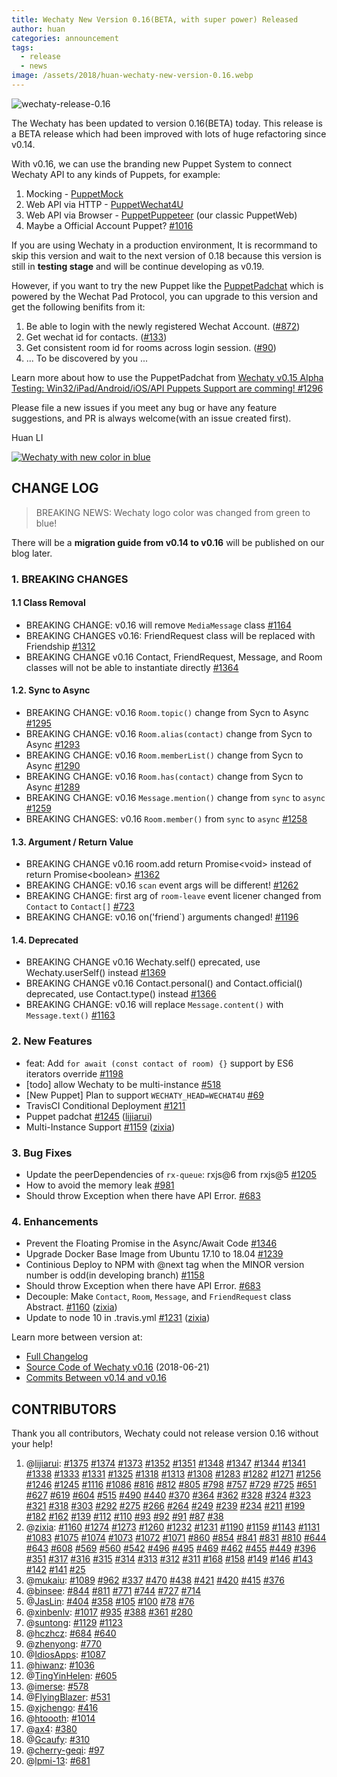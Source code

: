 ```yaml
---
title: Wechaty New Version 0.16(BETA, with super power) Released
author: huan
categories: announcement
tags:
  - release
  - news
image: /assets/2018/huan-wechaty-new-version-0.16.webp
---
```


![wechaty-release-0.16][wechaty-release-0.16]

The Wechaty has been updated to version 0.16(BETA) today. This release is a BETA release which had been improved with lots of huge refactoring since v0.14.

With v0.16, we can use the branding new Puppet System to connect Wechaty API to any kinds of Puppets, for example:

1. Mocking - [PuppetMock](https://github.com/wechaty/wechaty/tree/ed72a78b61ccc352d9bd9f5a06054a218cdd1d0d/src/puppet-mock)
1. Web API via HTTP - [PuppetWechat4U](https://github.com/wechaty/wechaty/tree/ed72a78b61ccc352d9bd9f5a06054a218cdd1d0d/src/puppet-wechat4u)
1. Web API via Browser - [PuppetPuppeteer](https://github.com/wechaty/wechaty/tree/ed72a78b61ccc352d9bd9f5a06054a218cdd1d0d/src/puppet-puppeteer) (our classic PuppetWeb)
1. Maybe a Official Account Puppet? [#1016](https://github.com/wechaty/wechaty/issues/1016)

If you are using Wechaty in a production environment, It is recormmand to skip this version and wait to the next version of 0.18 because this version is still in **testing stage** and will be continue developing as v0.19.

However, if you want to try the new Puppet like the [PuppetPadchat](https://github.com/lijiarui/wechaty-puppet-padchat) which is powered by the Wechat Pad Protocol, you can upgrade to this version and get the following benifits from it:

1. Be able to login with the newly registered Wechat Account. ([#872](https://github.com/wechaty/wechaty/issues/872))
1. Get wechat id for contacts. ([#133](https://github.com/wechaty/wechaty/issues/133))
1. Get consistent room id for rooms across login session.  ([#90](https://github.com/wechaty/wechaty/issues/90))
1. ... To be discovered by you ...

Learn more about how to use the PuppetPadchat from [Wechaty v0.15 Alpha Testing: Win32/iPad/Android/iOS/API Puppets Support are comming! #1296](https://github.com/wechaty/wechaty/issues/1296)

Please file a new issues if you meet any bug or have any feature suggestions, and PR is always welcome(with an issue created first).

Huan LI

[![Wechaty with new color in blue](https://wechaty.github.io/wechaty/images/wechaty-logo-green-en.png)](https://github.com/wechaty/wechaty)

## CHANGE LOG

> BREAKING NEWS: Wechaty logo color was changed from green to blue!

There will be a **migration guide from v0.14 to v0.16** will be published on our blog later.

### 1. BREAKING CHANGES

#### 1.1 Class Removal

- BREAKING CHANGE: v0.16 will remove `MediaMessage` class [\#1164](https://github.com/wechaty/wechaty/issues/1164)
- BREAKING CHANGES v0.16: FriendRequest class will be replaced with Friendship [\#1312](https://github.com/wechaty/wechaty/issues/1312)
- BREAKING CHANGE v0.16  Contact, FriendRequest, Message, and Room classes will not be able to instantiate directly [\#1364](https://github.com/wechaty/wechaty/issues/1364)

#### 1.2. Sync to Async

- BREAKING CHANGE: v0.16 `Room.topic()` change from Sycn to Async [\#1295](https://github.com/wechaty/wechaty/issues/1295)
- BREAKING CHANGE: v0.16 `Room.alias(contact)` change from Sycn to Async [\#1293](https://github.com/wechaty/wechaty/issues/1293)
- BREAKING CHANGE: v0.16 `Room.memberList()` change from Sycn to Async [\#1290](https://github.com/wechaty/wechaty/issues/1290)
- BREAKING CHANGE: v0.16 `Room.has(contact)` change from Sycn to Async [\#1289](https://github.com/wechaty/wechaty/issues/1289)
- BREAKING CHANGE: v0.16 `Message.mention()` change from `sync` to `async` [\#1259](https://github.com/wechaty/wechaty/issues/1259)
- BREAKING CHANGES: v0.16 `Room.member()` from `sync` to `async` [\#1258](https://github.com/wechaty/wechaty/issues/1258)

#### 1.3. Argument / Return Value

- BREAKING CHANGE v0.16  room.add return Promise\<void\> instead of return Promise\<boolean\> [\#1362](https://github.com/wechaty/wechaty/issues/1362)
- BREAKING CHANGE: v0.16 `scan` event args will be different! [\#1262](https://github.com/wechaty/wechaty/issues/1262)
- BREAKING CHANGE: first arg of `room-leave` event licener changed from `Contact` to `Contact[]` [\#723](https://github.com/wechaty/wechaty/issues/723)
- BREAKING CHANGE: v0.16 on('friend`) arguments changed! [\#1196](https://github.com/wechaty/wechaty/issues/1196)

#### 1.4. Deprecated

- BREAKING CHANGE v0.16 Wechaty.self() eprecated, use Wechaty.userSelf()  instead [\#1369](https://github.com/wechaty/wechaty/issues/1369)
- BREAKING CHANGE v0.16 Contact.personal() and Contact.official()  deprecated, use Contact.type() instead [\#1366](https://github.com/wechaty/wechaty/issues/1366)
- BREAKING CHANGE: v0.16 will replace `Message.content()` with `Message.text()` [\#1163](https://github.com/wechaty/wechaty/issues/1163)

### 2. New Features

- feat: Add `for await (const contact of room) {}` support by ES6 iterators override [\#1198](https://github.com/wechaty/wechaty/issues/1198)
- \[todo\] allow Wechaty to be multi-instance [\#518](https://github.com/wechaty/wechaty/issues/518)
- \[New Puppet\] Plan to support `WECHATY_HEAD=WECHAT4U` [\#69](https://github.com/wechaty/wechaty/issues/69)
- TravisCI Conditional Deployment [\#1211](https://github.com/wechaty/wechaty/issues/1211)
- Puppet padchat [\#1245](https://github.com/wechaty/wechaty/pull/1245) ([lijiarui](https://github.com/lijiarui))
- Multi-Instance Support [\#1159](https://github.com/wechaty/wechaty/pull/1159) ([zixia](https://github.com/huan))

### 3. Bug Fixes

- Update the peerDependencies of `rx-queue`: rxjs@6 from rxjs@5 [\#1205](https://github.com/wechaty/wechaty/issues/1205)
- How to avoid the memory leak [\#981](https://github.com/wechaty/wechaty/issues/981)
- Should throw Exception when there have API Error. [\#683](https://github.com/wechaty/wechaty/issues/683)

### 4. Enhancements

- Prevent the Floating Promise in the Async/Await Code [\#1346](https://github.com/wechaty/wechaty/issues/1346)
- Upgrade Docker Base Image from Ubuntu 17.10 to 18.04 [\#1239](https://github.com/wechaty/wechaty/issues/1239)
- Continious Deploy to NPM with @next tag when the MINOR version number is odd(in developing branch) [\#1158](https://github.com/wechaty/wechaty/issues/1158)
- Should throw Exception when there have API Error. [\#683](https://github.com/wechaty/wechaty/issues/683)
- Decouple: Make `Contact`, `Room`, `Message`, and `FriendRequest` class Abstract. [\#1160](https://github.com/wechaty/wechaty/pull/1160) ([zixia](https://github.com/huan))
- Update to node 10 in .travis.yml [\#1231](https://github.com/wechaty/wechaty/pull/1231) ([zixia](https://github.com/huan))

Learn more between version at:

- [Full Changelog](https://github.com/wechaty/wechaty/blob/main/CHANGELOG.md)
- [Source Code of Wechaty v0.16](https://github.com/wechaty/wechaty/tree/v0.16.0) (2018-06-21)
- [Commits Between v0.14 and v0.16](https://github.com/wechaty/wechaty/compare/v0.14.0...v0.16.0)

## CONTRIBUTORS

Thank you all contributors, Wechaty could not release version 0.16 without your help!

1. @[lijiarui](https://github.com/lijiarui): [\#1375](https://github.com/wechaty/wechaty/pull/1375) [\#1374](https://github.com/wechaty/wechaty/pull/1374) [\#1373](https://github.com/wechaty/wechaty/pull/1373) [\#1352](https://github.com/wechaty/wechaty/pull/1352) [\#1351](https://github.com/wechaty/wechaty/pull/1351) [\#1348](https://github.com/wechaty/wechaty/pull/1348) [\#1347](https://github.com/wechaty/wechaty/pull/1347) [\#1344](https://github.com/wechaty/wechaty/pull/1344) [\#1341](https://github.com/wechaty/wechaty/pull/1341) [\#1338](https://github.com/wechaty/wechaty/pull/1338) [\#1333](https://github.com/wechaty/wechaty/pull/1333) [\#1331](https://github.com/wechaty/wechaty/pull/1331) [\#1325](https://github.com/wechaty/wechaty/pull/1325) [\#1318](https://github.com/wechaty/wechaty/pull/1318) [\#1313](https://github.com/wechaty/wechaty/pull/1313) [\#1308](https://github.com/wechaty/wechaty/pull/1308) [\#1283](https://github.com/wechaty/wechaty/pull/1283) [\#1282](https://github.com/wechaty/wechaty/pull/1282) [\#1271](https://github.com/wechaty/wechaty/pull/1271) [\#1256](https://github.com/wechaty/wechaty/pull/1256) [\#1246](https://github.com/wechaty/wechaty/pull/1246) [\#1245](https://github.com/wechaty/wechaty/pull/1245) [\#1116](https://github.com/wechaty/wechaty/pull/1116) [\#1086](https://github.com/wechaty/wechaty/pull/1086) [\#816](https://github.com/wechaty/wechaty/pull/816) [\#812](https://github.com/wechaty/wechaty/pull/812) [\#805](https://github.com/wechaty/wechaty/pull/805) [\#798](https://github.com/wechaty/wechaty/pull/798) [\#757](https://github.com/wechaty/wechaty/pull/757) [\#729](https://github.com/wechaty/wechaty/pull/729) [\#725](https://github.com/wechaty/wechaty/pull/725) [\#651](https://github.com/wechaty/wechaty/pull/651) [\#627](https://github.com/wechaty/wechaty/pull/627) [\#619](https://github.com/wechaty/wechaty/pull/619) [\#604](https://github.com/wechaty/wechaty/pull/604) [\#515](https://github.com/wechaty/wechaty/pull/515) [\#490](https://github.com/wechaty/wechaty/pull/490) [\#440](https://github.com/wechaty/wechaty/pull/440) [\#370](https://github.com/wechaty/wechaty/pull/370) [\#364](https://github.com/wechaty/wechaty/pull/364) [\#362](https://github.com/wechaty/wechaty/pull/362) [\#328](https://github.com/wechaty/wechaty/pull/328) [\#324](https://github.com/wechaty/wechaty/pull/324) [\#323](https://github.com/wechaty/wechaty/pull/323) [\#321](https://github.com/wechaty/wechaty/pull/321) [\#318](https://github.com/wechaty/wechaty/pull/318) [\#303](https://github.com/wechaty/wechaty/pull/303) [\#292](https://github.com/wechaty/wechaty/pull/292) [\#275](https://github.com/wechaty/wechaty/pull/275) [\#266](https://github.com/wechaty/wechaty/pull/266) [\#264](https://github.com/wechaty/wechaty/pull/264) [\#249](https://github.com/wechaty/wechaty/pull/249) [\#239](https://github.com/wechaty/wechaty/pull/239) [\#234](https://github.com/wechaty/wechaty/pull/234) [\#211](https://github.com/wechaty/wechaty/pull/211) [\#199](https://github.com/wechaty/wechaty/pull/199) [\#182](https://github.com/wechaty/wechaty/pull/182) [\#162](https://github.com/wechaty/wechaty/pull/162) [\#139](https://github.com/wechaty/wechaty/pull/139) [\#112](https://github.com/wechaty/wechaty/pull/112) [\#110](https://github.com/wechaty/wechaty/pull/110) [\#93](https://github.com/wechaty/wechaty/pull/93) [\#92](https://github.com/wechaty/wechaty/pull/92) [\#91](https://github.com/wechaty/wechaty/pull/91) [\#87](https://github.com/wechaty/wechaty/pull/87) [\#38](https://github.com/wechaty/wechaty/pull/38)
1. @[zixia](https://github.com/huan): [\#1160](https://github.com/wechaty/wechaty/pull/1160) [\#1274](https://github.com/wechaty/wechaty/pull/1274) [\#1273](https://github.com/wechaty/wechaty/pull/1273) [\#1260](https://github.com/wechaty/wechaty/pull/1260) [\#1232](https://github.com/wechaty/wechaty/pull/1232) [\#1231](https://github.com/wechaty/wechaty/pull/1231) [\#1190](https://github.com/wechaty/wechaty/pull/1190) [\#1159](https://github.com/wechaty/wechaty/pull/1159) [\#1143](https://github.com/wechaty/wechaty/pull/1143) [\#1131](https://github.com/wechaty/wechaty/pull/1131) [\#1083](https://github.com/wechaty/wechaty/pull/1083) [\#1075](https://github.com/wechaty/wechaty/pull/1075) [\#1074](https://github.com/wechaty/wechaty/pull/1074) [\#1073](https://github.com/wechaty/wechaty/pull/1073) [\#1072](https://github.com/wechaty/wechaty/pull/1072) [\#1071](https://github.com/wechaty/wechaty/pull/1071) [\#860](https://github.com/wechaty/wechaty/pull/860) [\#854](https://github.com/wechaty/wechaty/pull/854) [\#841](https://github.com/wechaty/wechaty/pull/841) [\#831](https://github.com/wechaty/wechaty/pull/831) [\#810](https://github.com/wechaty/wechaty/pull/810) [\#644](https://github.com/wechaty/wechaty/pull/644) [\#643](https://github.com/wechaty/wechaty/pull/643) [\#608](https://github.com/wechaty/wechaty/pull/608) [\#569](https://github.com/wechaty/wechaty/pull/569) [\#560](https://github.com/wechaty/wechaty/pull/560) [\#542](https://github.com/wechaty/wechaty/pull/542) [\#496](https://github.com/wechaty/wechaty/pull/496) [\#495](https://github.com/wechaty/wechaty/pull/495) [\#469](https://github.com/wechaty/wechaty/pull/469) [\#462](https://github.com/wechaty/wechaty/pull/462) [\#455](https://github.com/wechaty/wechaty/pull/455) [\#449](https://github.com/wechaty/wechaty/pull/449) [\#396](https://github.com/wechaty/wechaty/pull/396) [\#351](https://github.com/wechaty/wechaty/pull/351) [\#317](https://github.com/wechaty/wechaty/pull/317) [\#316](https://github.com/wechaty/wechaty/pull/316) [\#315](https://github.com/wechaty/wechaty/pull/315) [\#314](https://github.com/wechaty/wechaty/pull/314) [\#313](https://github.com/wechaty/wechaty/pull/313) [\#312](https://github.com/wechaty/wechaty/pull/312) [\#311](https://github.com/wechaty/wechaty/pull/311) [\#168](https://github.com/wechaty/wechaty/pull/168) [\#158](https://github.com/wechaty/wechaty/pull/158) [\#149](https://github.com/wechaty/wechaty/pull/149) [\#146](https://github.com/wechaty/wechaty/pull/146) [\#143](https://github.com/wechaty/wechaty/pull/143) [\#142](https://github.com/wechaty/wechaty/pull/142) [\#141](https://github.com/wechaty/wechaty/pull/141) [\#25](https://github.com/wechaty/wechaty/pull/25)
1. @[mukaiu](https://github.com/mukaiu): [\#1089](https://github.com/wechaty/wechaty/pull/1089) [\#962](https://github.com/wechaty/wechaty/pull/962) [\#337](https://github.com/wechaty/wechaty/pull/337) [\#470](https://github.com/wechaty/wechaty/pull/470) [\#438](https://github.com/wechaty/wechaty/pull/438) [\#421](https://github.com/wechaty/wechaty/pull/421) [\#420](https://github.com/wechaty/wechaty/pull/420) [\#415](https://github.com/wechaty/wechaty/pull/415) [\#376](https://github.com/wechaty/wechaty/pull/376)
1. @[binsee](https://github.com/binsee): [\#844](https://github.com/wechaty/wechaty/pull/844) [\#811](https://github.com/wechaty/wechaty/pull/811) [\#771](https://github.com/wechaty/wechaty/pull/771) [\#744](https://github.com/wechaty/wechaty/pull/744) [\#727](https://github.com/wechaty/wechaty/pull/727) [\#714](https://github.com/wechaty/wechaty/pull/714)
1. @[JasLin](https://github.com/JasLin): [\#404](https://github.com/wechaty/wechaty/pull/404) [\#358](https://github.com/wechaty/wechaty/pull/358) [\#105](https://github.com/wechaty/wechaty/pull/105) [\#100](https://github.com/wechaty/wechaty/pull/100) [\#78](https://github.com/wechaty/wechaty/pull/78) [\#76](https://github.com/wechaty/wechaty/pull/76)
1. @[xinbenlv](https://github.com/xinbenlv): [\#1017](https://github.com/wechaty/wechaty/pull/1017) [\#935](https://github.com/wechaty/wechaty/pull/935) [\#388](https://github.com/wechaty/wechaty/pull/388) [\#361](https://github.com/wechaty/wechaty/pull/361) [\#280](https://github.com/wechaty/wechaty/pull/280)
1. @[suntong](https://github.com/suntong): [\#1129](https://github.com/wechaty/wechaty/pull/1129) [\#1123](https://github.com/wechaty/wechaty/pull/1123)
1. @[hczhcz](https://github.com/hczhcz): [\#684](https://github.com/wechaty/wechaty/pull/684) [\#640](https://github.com/wechaty/wechaty/pull/640)
1. @[zhenyong](https://github.com/zhenyong): [\#770](https://github.com/wechaty/wechaty/pull/770)
1. @[IdiosApps](https://github.com/IdiosApps): [\#1087](https://github.com/wechaty/wechaty/pull/1087)
1. @[hiwanz](https://github.com/hiwanz): [\#1036](https://github.com/wechaty/wechaty/pull/1036)
1. @[TingYinHelen](https://github.com/TingYinHelen): [\#605](https://github.com/wechaty/wechaty/pull/605)
1. @[imerse](https://github.com/imerse): [\#578](https://github.com/wechaty/wechaty/pull/578)
1. @[FlyingBlazer](https://github.com/FlyingBlazer): [\#531](https://github.com/wechaty/wechaty/pull/531)
1. @[xjchengo](https://github.com/xjchengo): [\#416](https://github.com/wechaty/wechaty/pull/416)
1. @[htoooth](https://github.com/htoooth): [\#1014](https://github.com/wechaty/wechaty/pull/1014)
1. @[ax4](https://github.com/ax4): [\#380](https://github.com/wechaty/wechaty/pull/380)
1. @[Gcaufy](https://github.com/Gcaufy): [\#310](https://github.com/wechaty/wechaty/pull/310)
1. @[cherry-geqi](https://github.com/cherry-geqi): [\#97](https://github.com/wechaty/wechaty/pull/97)
1. @[lpmi-13](https://github.com/lpmi-13): [\#681](https://github.com/wechaty/wechaty/pull/681)

[wechaty-release-0.16]: /assets/2018/huan-wechaty-new-version-0.16.webp

